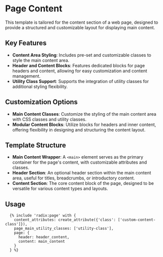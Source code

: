# Page Content

This template is tailored for the content section of a web page, designed to provide a structured and customizable layout for displaying main content.

## Key Features

- **Content Area Styling**: Includes pre-set and customizable classes to style the main content area.
- **Header and Content Blocks**: Features dedicated blocks for page headers and content, allowing for easy customization and content management.
- **Utility Class Support**: Supports the integration of utility classes for additional styling flexibility.

## Customization Options

- **Main Content Classes**: Customize the styling of the main content area with CSS classes and utility classes.
- **Modular Content Blocks**: Utilize blocks for headers and inner content, offering flexibility in designing and structuring the content layout.

## Template Structure

- **Main Content Wrapper**: A `<main>` element serves as the primary container for the page's content, with customizable attributes and classes.
- **Header Section**: An optional header section within the main content area, useful for titles, breadcrumbs, or introductory content.
- **Content Section**: The core content block of the page, designed to be versatile for various content types and layouts.

## Usage

```twig
  {% include 'radix:page' with {
    content_attributes: create_attribute({'class': ['custom-content-class']}),
    page_main_utility_classes: ['utility-class'],
    page: {
      header: header_content,
      content: main_content
    }
  } %}
```
